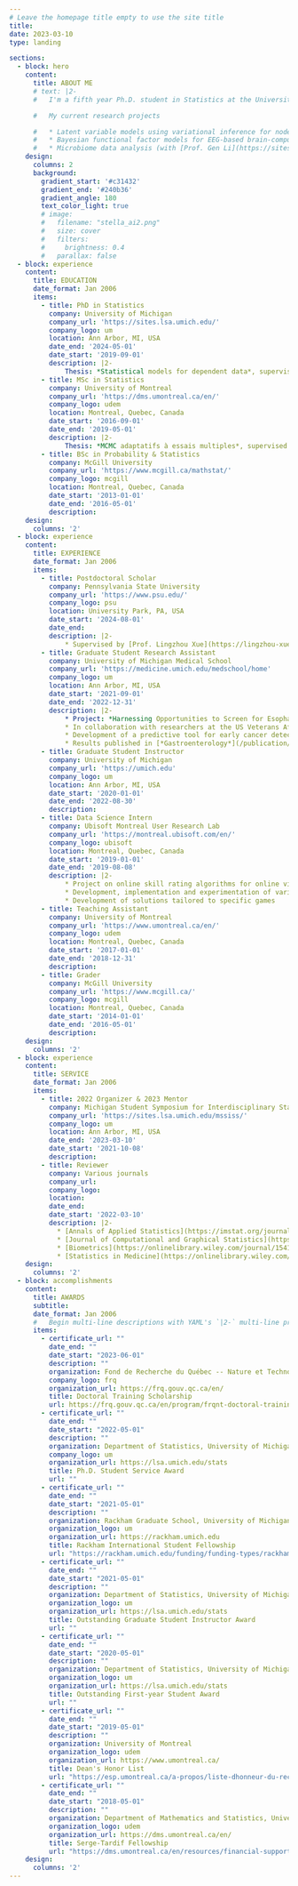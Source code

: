 ```yaml
---
# Leave the homepage title empty to use the site title
title:
date: 2023-03-10
type: landing

sections:
  - block: hero
    content:
      title: ABOUT ME
      # text: |2-
      #   I'm a fifth year Ph.D. student in Statistics at the University of Michigan and I am originally from Montreal, Canada. I previously worked as a Data Science intern at the Ubisoft Montreal User Research Lab on online skill rating algorithms using approximate Bayesian inference. I did a master’s thesis at the University of Montreal on an adaptive Multiple-Try Metropolis algorithm aimed at sampling from complex distributions. 

      #   My current research projects

      #   * Latent variable models using variational inference for node attribute imputation in network data (with [Prof. Ji Zhu](http://dept.stat.lsa.umich.edu/~jizhu/))
      #   * Bayesian functional factor models for EEG-based brain-computer interfaces (with [Prof. Jian Kang](http://www-personal.umich.edu/~jiankang/) and [Prof. Ji Zhu](http://dept.stat.lsa.umich.edu/~jizhu/))
      #   * Microbiome data analysis (with [Prof. Gen Li](https://sites.google.com/view/ligen) and [Prof. Ji Zhu](http://dept.stat.lsa.umich.edu/~jizhu/))
    design:
      columns: 2
      background:
        gradient_start: '#c31432'
        gradient_end: '#240b36'
        gradient_angle: 180
        text_color_light: true
        # image:
        #   filename: "stella_ai2.png"
        #   size: cover
        #   filters:
        #     brightness: 0.4
        #   parallax: false
  - block: experience
    content:
      title: EDUCATION
      date_format: Jan 2006
      items:
        - title: PhD in Statistics
          company: University of Michigan
          company_url: 'https://sites.lsa.umich.edu/'
          company_logo: um
          location: Ann Arbor, MI, USA
          date_end: '2024-05-01'
          date_start: '2019-09-01'
          description: |2-
              Thesis: *Statistical models for dependent data*, supervised by [Prof. Ji Zhu](https://dept.stat.lsa.umich.edu/~jizhu/) and [Prof. Jian Kang](https://public.websites.umich.edu/~jiankang/)
        - title: MSc in Statistics
          company: University of Montreal
          company_url: 'https://dms.umontreal.ca/en/'
          company_logo: udem
          location: Montreal, Quebec, Canada
          date_start: '2016-09-01'
          date_end: '2019-05-01'
          description: |2-
              Thesis: *MCMC adaptatifs à essais multiples*, supervised by [Prof. Mylène Bédard](https://dms.umontreal.ca/~bedard/)
        - title: BSc in Probability & Statistics
          company: McGill University
          company_url: 'https://www.mcgill.ca/mathstat/'
          company_logo: mcgill
          location: Montreal, Quebec, Canada
          date_start: '2013-01-01'
          date_end: '2016-05-01'
          description: 
    design:
      columns: '2'
  - block: experience
    content:
      title: EXPERIENCE
      date_format: Jan 2006
      items:
        - title: Postdoctoral Scholar
          company: Pennsylvania State University
          company_url: 'https://www.psu.edu/'
          company_logo: psu
          location: University Park, PA, USA
          date_start: '2024-08-01'
          date_end: 
          description: |2-
              * Supervised by [Prof. Lingzhou Xue](https://lingzhou-xue.github.io/index.html) and []Prof. Bing Li](https://science.psu.edu/stat/people/bxl9)
        - title: Graduate Student Research Assistant
          company: University of Michigan Medical School
          company_url: 'https://medicine.umich.edu/medschool/home'
          company_logo: um
          location: Ann Arbor, MI, USA
          date_start: '2021-09-01'
          date_end: '2022-12-31'
          description: |2-
              * Project: *Harnessing Opportunities to Screen for Esophageal Adenocarcinoma* (HOSEA)
              * In collaboration with researchers at the US Veterans Affairs Ann Arbor Healthcare System (VAAAHS)
              * Development of a predictive tool for early cancer detection ([K-ECAN](https://osf.io/tvu8z/))
              * Results published in [*Gastroenterology*](/publication/rubenstein-predicting-2023)
        - title: Graduate Student Instructor
          company: University of Michigan
          company_url: 'https://umich.edu'
          company_logo: um
          location: Ann Arbor, MI, USA
          date_start: '2020-01-01'
          date_end: '2022-08-30'
          description: 
        - title: Data Science Intern
          company: Ubisoft Montreal User Research Lab
          company_url: 'https://montreal.ubisoft.com/en/'
          company_logo: ubisoft
          location: Montreal, Quebec, Canada
          date_start: '2019-01-01'
          date_end: '2019-08-08'
          description: |2-
              * Project on online skill rating algorithms for online video games
              * Development, implementation and experimentation of various models to include additional information in the currently used algorithm
              * Development of solutions tailored to specific games
        - title: Teaching Assistant
          company: University of Montreal
          company_url: 'https://www.umontreal.ca/en/'
          company_logo: udem
          location: Montreal, Quebec, Canada
          date_start: '2017-01-01'
          date_end: '2018-12-31'
          description:
        - title: Grader
          company: McGill University
          company_url: 'https://www.mcgill.ca/'
          company_logo: mcgill
          location: Montreal, Quebec, Canada
          date_start: '2014-01-01'
          date_end: '2016-05-01'
          description: 
    design:
      columns: '2'
  - block: experience
    content:
      title: SERVICE
      date_format: Jan 2006
      items:
        - title: 2022 Organizer & 2023 Mentor
          company: Michigan Student Symposium for Interdisciplinary Statistical Sciences
          company_url: 'https://sites.lsa.umich.edu/mssiss/'
          company_logo: um
          location: Ann Arbor, MI, USA
          date_end: '2023-03-10'
          date_start: '2021-10-08'
          description: 
        - title: Reviewer
          company: Various journals
          company_url: 
          company_logo: 
          location: 
          date_end: 
          date_start: '2022-03-10'
          description: |2-
            * [Annals of Applied Statistics](https://imstat.org/journals-and-publications/annals-of-applied-statistics/) (4x)
            * [Journal of Computational and Graphical Statistics](https://www.tandfonline.com/journals/ucgs20) (1x)
            * [Biometrics](https://onlinelibrary.wiley.com/journal/15410420) (2x)
            * [Statistics in Medicine](https://onlinelibrary.wiley.com/journal/10970258) (2x)
    design:
      columns: '2'
  - block: accomplishments
    content:
      title: AWARDS
      subtitle:
      date_format: Jan 2006
      #   Begin multi-line descriptions with YAML's `|2-` multi-line prefix.
      items:
        - certificate_url: ""
          date_end: ""
          date_start: "2023-06-01"
          description: ""
          organization: Fond de Recherche du Québec -- Nature et Technologies
          company_logo: frq
          organization_url: https://frq.gouv.qc.ca/en/
          title: Doctoral Training Scholarship
          url: https://frq.gouv.qc.ca/en/program/frqnt-doctoral-training-scholarships/
        - certificate_url: ""
          date_end: ""
          date_start: "2022-05-01"
          description: ""
          organization: Department of Statistics, University of Michigan
          company_logo: um
          organization_url: https://lsa.umich.edu/stats
          title: Ph.D. Student Service Award
          url: ""
        - certificate_url: ""
          date_end: ""
          date_start: "2021-05-01"
          description: ""
          organization: Rackham Graduate School, University of Michigan
          organization_logo: um
          organization_url: https://rackham.umich.edu
          title: Rackham International Student Fellowship
          url: "https://rackham.umich.edu/funding/funding-types/rackham-international-student-fellowship-and-the-chia-lun-lo-fellowship/"
        - certificate_url: ""
          date_end: ""
          date_start: "2021-05-01"
          description: ""
          organization: Department of Statistics, University of Michigan
          organization_logo: um
          organization_url: https://lsa.umich.edu/stats
          title: Outstanding Graduate Student Instructor Award
          url: ""
        - certificate_url: ""
          date_end: ""
          date_start: "2020-05-01"
          description: ""
          organization: Department of Statistics, University of Michigan
          organization_logo: um
          organization_url: https://lsa.umich.edu/stats
          title: Outstanding First-year Student Award
          url: ""
        - certificate_url: ""
          date_end: ""
          date_start: "2019-05-01"
          description: ""
          organization: University of Montreal
          organization_logo: udem
          organization_url: https://www.umontreal.ca/
          title: Dean's Honor List
          url: "https://esp.umontreal.ca/a-propos/liste-dhonneur-du-recteur/#c179273"
        - certificate_url: ""
          date_end: ""
          date_start: "2018-05-01"
          description: ""
          organization: Department of Mathematics and Statistics, University of Montreal
          organization_logo: udem
          organization_url: https://dms.umontreal.ca/en/
          title: Serge-Tardif Fellowship
          url: "https://dms.umontreal.ca/en/resources/financial-support"
    design:
      columns: '2'
---
```

